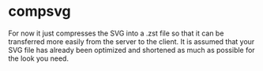 # compsvg

For now it just compresses the SVG into a .zst file so that it can be transferred more easily from the server to the client. It is assumed that your SVG file has already been optimized and shortened as much as possible for the look you need.